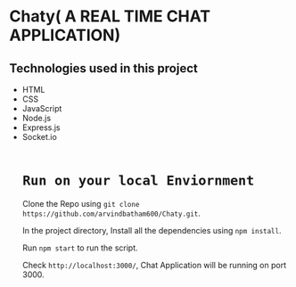 # Chaty( A REAL TIME CHAT APPLICATION)

<h2> Technologies used in this project </h2>
<ul>
  <li> HTML </li>
  <li> CSS </li>
  <li> JavaScript </li>
  <li> Node.js </li>
  <li> Express.js </li>
  <li> Socket.io </li>
  <br>

# `Run on your local Enviornment`

Clone the Repo using `git clone https://github.com/arvindbatham600/Chaty.git`.

In the project directory, Install all the dependencies using `npm install`.

Run `npm start` to run the script.

Check `http://localhost:3000/`, Chat Application will be running on port 3000.
